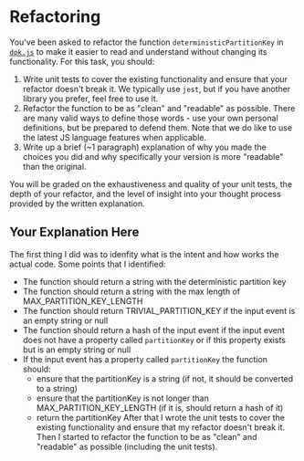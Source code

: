 # Refactoring

You've been asked to refactor the function `deterministicPartitionKey` in [`dpk.js`](dpk.js) to make it easier to read and understand without changing its functionality. For this task, you should:

1. Write unit tests to cover the existing functionality and ensure that your refactor doesn't break it. We typically use `jest`, but if you have another library you prefer, feel free to use it.
2. Refactor the function to be as "clean" and "readable" as possible. There are many valid ways to define those words - use your own personal definitions, but be prepared to defend them. Note that we do like to use the latest JS language features when applicable.
3. Write up a brief (~1 paragraph) explanation of why you made the choices you did and why specifically your version is more "readable" than the original.

You will be graded on the exhaustiveness and quality of your unit tests, the depth of your refactor, and the level of insight into your thought process provided by the written explanation.

## Your Explanation Here
The first thing I did was to idenfity what is the intent and how works the actual code.
Some points that I identified:
- The function should return a string with the deterministic partition key
- The function should return a string with the max length of MAX_PARTITION_KEY_LENGTH
- The function should return TRIVIAL_PARTITION_KEY if the input event is an empty string or null
- The function should return a hash of the input event if the input event does not have a property called `partitionKey` or if this property exists but is an empty string or null
- If the input event has a property called `partitionKey` the function should:
  - ensure that the partitionKey is a string (if not, it should be converted to a string)
  - ensure that the partitionKey is not longer than MAX_PARTITION_KEY_LENGTH (if it is, should return a hash of it)
  - return the partitionKey
After that I wrote the unit tests to cover the existing functionality and ensure that my refactor doesn't break it.
Then I started to refactor the function to be as "clean" and "readable" as possible (including the unit tests).